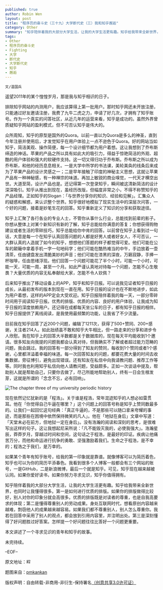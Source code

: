 ```yaml
---
published: true
author: Robin Wen
layout: post
title: "程序员的奋斗史（三十九）大学断代史（三）我和知乎邂逅"
category: Other
summary: "知乎陪伴着我的大部分大学生活，让我的大学生活更有趣。知乎给我带来全新世界，也同时让我懂得很多。第一是如何进行优质的排版。如果你的排版做得比较好，别人对你的印象分就会高很多。优质的排版既是对读者的尊重，也是自我高要求的体现；第二是懂得尊重别人的劳动成果。身处互联网时代，想看原创内容越来越难，剽窃他人的成果越来越容易。如果我们都不尊重别人，别人怎么尊重你。我若在回答中采用了别人的观点，都会放到引用内容里，并注明出处。第三是深刻懂得了好问题胜过好答案。怎样提一个好问题往往比答好一个问题更重要。"
tags: 
- Other
- 程序员的奋斗史
- Fighting
- 大学
- 断代史
- 大学断代史
- 知乎
- 邂逅
---
```


`文/温国兵`

遥望2011年的某个惶惶岁月，那是我与知乎相识的日子。

排除知乎网站的内测用户，我应该算得上第一批用户。那时知乎网还未开放注册，只能通过好友邀请注册，我费了九牛二虎之力，申请了好几次，才拥有了知乎账号。作为一个真实的问答社区，从近几年的运营来看，知乎是成功的。虽然外界曾质疑知乎网站的盈利模式，但不可否认知乎是伟大的。

众所周知，知乎的原型是国外的Quora。以前一直以为Quora是多么的神圣，直到今年注册并使用后，才发觉知乎在用户体验上一点不逊色于Quora。好的网站当如知乎，简洁美观、操作简便，每一个设计细节都为用户着想。这让我想到了乔布斯缔造的神话。苹果的产品之所以具有如此大的吸引力，得益于惊艳简洁的外观、超酷的用户体验和强大的软硬件支持。这一切又得归功于乔布斯。乔布斯之所以成为乔布斯，和他的经历息息相关。一是大学中所学的书法课，美轮美奂的线条后来成为了苹果产品的设计灵感之一；二是早年接触了印度的神秘主义思想，这就让苹果产品有一种神秘感，有一种禅宗的味道。再加上敏锐的商业嗅觉，一代天才横空出世。大道至简，设计产品也是。还记得第一次登录知乎，瞬间被这清新简洁的设计深深吸引。知乎从推出到现在，虽经历改版，但幅度非常之小，不得不称赞知乎的产品经理。正如知乎的Slogan：「与世界分享你的知识、经验和见解」。汇集众人的疑惑和解惑，来认识整个世界。知乎很好地模拟了现实生活中的深层次问答，一个好的问题，接着是妙笔生花的回答。知乎重新定义了知识的分享和获取途径。

知乎上汇聚了各行各业的专业人士，不管你从事什么行业，总能找到前辈的影子。你想从整体上对某个新知识有新的了解，知乎总能给你满意的答复；你想获得购物建议或者生活的零碎技巧，知乎总能给你中肯的回答。以前曾在知乎上看到过一句话，大意是每一个在知乎认真回答问题的人都是好男人或者好女人，不可否认，一大群认真的人造就了如今的知乎，想想他们答题的样子都觉得可爱。他们可能在公车的颠簸中拿着手机一字一句地码字；他们可能在酷热难当的中午，手边放着一壶清茶，任由键盘发出清脆美妙的声音；他们可能在漆黑的深夜，万籁寂静，手捧一杯咖啡，任由思绪浮现。他们回答一个问题可能花了半个小时，可能一个小时，可能一天，可能一周，甚至一个月。如此严谨认真地对待每一个问题，怎能不心生敬畏？大量优质的内容无私奉献给大家，怎能不令人钦佩？

后来知乎推出了移动设备上的APP，知乎和知乎日报。可以说我见证者知乎日报的成长，从最初发布的版本到现在一直在用。知乎日报的设计也在不断地进步，如此为用户着想，这样的APP定会大受欢迎。知乎日报陪伴着我的每一天，一部分零碎时间用于阅读知乎日报。优秀的排版、优质的内容、良好的用户体验，让我成为知乎日报的深度依赖用户。还记得在成都每天坐公车的日子，都有知乎日报的相伴。知乎日报提供了离线阅读，是我使用最频繁的功能，让我省了不少流量。

目前我在知乎回答了近200个问题，编辑了1211次，获得了500+赞同、200+感谢，关注者214人。如此拙绩虽不敢和知乎大牛相比，但一路走来的分享和进步令人欣慰。我在知乎上的回答大半数都是关于数据库的，现在每天平均能收到1个邀请。很多知友向我提的问题我都会认真对待，但我确实不了解或者超过能力范畴的问题，我会跳过。我的回答有一部分得到了知友的赞同，每收到1个赞同或者1个感谢，心里都洋溢着幸福的味道。每一次回答知友的问题，都要花费大量的时间去收集数据，旁征博引，避免出现错误。还有知友在私信中向我请教问题、推荐工作等等。同时我也利用知乎私信向他人请教问题，受益颇多。正如一次谈话中提及，帮助别人就是帮助自己，只要你去做了，尽己所能地帮助别人，终有一日会生根发芽，这就是所谓的「念念不忘，必有回响」。

![The chapter three of my university periodic history](http://i.imgur.com/GO2YTlC.jpg)

现在依然记忆犹新的是「程浩」。关于谁是程浩，常年混迹知乎的人想必如雷贯耳。他在「你觉得自己牛逼在哪里？」这个问题上的回答号称是知乎上赞同数最多的。让我们一起回忆这句经典：「真正牛逼的，不是那些可以随口拿来夸耀的事迹，而是那些在困境中依然保持微笑的凡人」。他在「地狱在身后」文章中写道：「天堂未必在前方，但地狱一定在身后」。没有浩瀚的阅读和深刻的思考，是很难写出这样的句子。这让我想起尼采所说：「凡不能毁灭我的，必使我强大」。浩瀚星辰，莽莽岁月，穿越过时间和空间，这句话之于程浩，是最好的印证。疾病让他痛苦万分，而他和命运进行抗争的勇敢、坚强激励着我们。生命之于程浩，是不幸的；程浩之于我们，是万幸的。

如果某个青年有知乎账号，给我的第一印象就是靠谱。就像博客可以为简历着色，知乎也可以为你的简历平添春色。我看到很多个人博客一般都会有三个网站的账号，一是GitHub，二是新浪微博，最后一个就是知乎。可见，知乎现在越来越被认同。如果你爱好读书，如果你努力寻求见识，知乎你值得拥有。

知乎陪伴着我的大部分大学生活，让我的大学生活更有趣。知乎给我带来全新世界，也同时让我懂得很多。第一是如何进行优质的排版。如果你的排版做得比较好，别人对你的印象分就会高很多。优质的排版既是对读者的尊重，也是自我高要求的体现；第二是懂得尊重别人的劳动成果。身处互联网时代，想看原创内容越来越难，剽窃他人的成果越来越容易。如果我们都不尊重别人，别人怎么尊重你。我若在回答中采用了别人的观点，都会放到引用内容里，并注明出处。第三是深刻懂得了好问题胜过好答案。怎样提一个好问题往往比答好一个问题更重要。

本文讲述了一个寻求见识的青年和知乎的故事。

未完待续。

–EOF–

原文地址：<a href="http://blog.csdn.net/justdb/article/details/32935805" target="_blank"><img src="http://i.imgur.com/BROigUO.jpg" title="程序员的奋斗史（三十九）大学断代史（三）我和知乎邂逅" height="16px" width="16px" border="0" alt="程序员的奋斗史（三十九）大学断代史（三）我和知乎邂逅" /></a>

题图来自：<a href="http://www.pmkankan.com/html/date/2013/05" target="_blank">pmkankan</a>

版权声明：自由转载-非商用-非衍生-保持署名<a href="http://creativecommons.org/licenses/by-nc-nd/3.0/deed.zh" target="_blank">（创意共享3.0许可证）</a>

